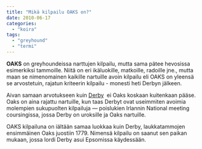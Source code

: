 ```yaml
---
title: "Mikä kilpailu OAKS on?"
date: 2010-06-17
categories: 
  - "koira"
tags: 
  - "greyhound"
  - "termi"
---
```


**OAKS** on greyhoundeissa narttujen kilpailu, mutta sama pätee hevosissa esimerkiksi tammoille. Niitä on eri ikäluokille, matkoille, radoille jne., mutta maan se nimenomainen kaikille nartuille avoin kilpailu eli OAKS on yleensä se arvostetuin, rajatun kriteerin kilpailu - monesti heti Derbyn jälkeen.

Aivan samaan arvotukseen kuin [Derby](https://www.katiska.eu/koira/derby/)  ei Oaks koskaan kuitenkaan pääse. Oaks on aina rajattu nartuille, kun taas Derbyt ovat useimmiten avoimia molempien sukupuolten kilpailuja — poislukien Irlannin National meeting coursingissa, jossa Derby on uroksille ja Oaks nartuille.

OAKS kilpailuna on iältään samaa luokkaa kuin Derby, laukkatammojen ensimmäinen Oaks juostiin 1779. Nimensä kilpailu on saanut sen paikan mukaan, jossa lordi Derby asui Epsomissa käydessään.
